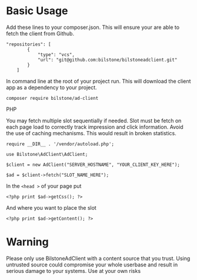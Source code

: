 Basic Usage
===

Add these lines to your composer.json. This will ensure your are able to fetch the client from Github.
```
"repositories": [
        {
            "type": "vcs",
            "url": "git@github.com:bilstone/bilstoneadclient.git"
        }
    ]
```

In command line at the root of your project run. This will download the client app as a dependency to your project.
```
composer require bilstone/ad-client
```

PHP

You may fetch multiple slot sequentially if needed. Slot must be fetch on each page load to correctly track impression and click information. Avoid the use of caching mechanisms. This would result in broken statistics. 
```
require __DIR__ . '/vendor/autoload.php';

use Bilstone\AdClient\AdClient;

$client = new AdClient("SERVER_HOSTNAME", "YOUR_CLIENT_KEY_HERE");

$ad = $client->fetch("SLOT_NAME_HERE");

```

In the `<head >` of your page put

```
<?php print $ad->getCss(); ?>
```

And where you want to place the slot
```
<?php print $ad->getContent(); ?>
```

Warning
===
Please only use BilstoneAdClient with a content source that you trust. Using untrusted source could compromise your whole userbase and result in serious damage to your systems. Use at your own risks